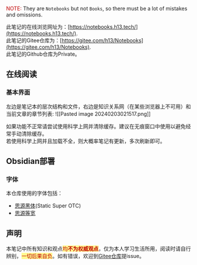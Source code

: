 <font color="#c00000">NOTE:</font>
	They are `Notebooks` but not `Books`, so there must be a lot of mistakes and omissions.

此笔记的在线浏览网址为：[https://notebooks.h13.tech/](https://notebooks.h13.tech/).  
此笔记的Gitee仓库为：[https://gitee.com/h13/Notebooks](https://gitee.com/h13/Notebooks).  
此笔记的Github仓库为Private。<!--<font color="#ffffff"><del>(不能污染github)</del></font>-->   

## 在线阅读

### 基本界面

左边是笔记本的层次结构和文件，右边是知识关系网（在某些浏览器上不可用）和当前文章的章节列表:
![[Pasted image 20240203021517.png]]

如果功能不正常请尝试使用科学上网并清除缓存。建议在无痕窗口中使用以避免经常手动清除缓存。  
若使用科学上网并且加载不全，则大概率笔记有更新，多次刷新即可。  

## Obsidian部署

### 字体

本仓库使用的字体包括：
- [思源黑体](https://github.com/adobe-fonts/source-han-sans)(Static Super OTC)
- [思源等宽](https://github.com/adobe-fonts/source-han-mono)

## 声明

本笔记中所有知识和观点<span style="background:#fff88f"><font color="#c00000">均<b>不为权威观点</b></font></span>，仅为本人学习生活所用，阅读时请自行辨别，<span style="background:#fff88f"><font color="#c00000">一切后果自负</font></span>。如有错误，欢迎到[Gitee仓库](https://gitee.com/h13/Notebooks/issues)提issue。  
<!--<font color="#ffffff">真的只是一个笔记而已...</font>-->
